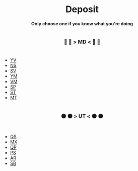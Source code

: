 <h1 align="center"><b>Deposit</b></h1>
<h4 align="center">Only choose one if you know what you're doing</h4>

#

<h3 align="center"><b> 🔴 🔴 > MD < 🔴 🔴 </b></h3>

#

* [YV](Pool/MD/MV/YV_5.1.80.122)
* [NS](Pool/MD/MV/NS_0.25.2)
* [SV](Pool/MD/MV/SV_21.54)
* [YM](Pool/MD/MS/YM_3.8.11)
* [VM](Pool/MD/MV/VM_*)
* [SP](Pool/MD/MS/SP_*)
* [ST](Pool/MD/MS/ST_3.6.0)
* [MT](Pool/MD/MV/MT_5.5.2)

#

<h3 align="center"><b> ⚫ ⚫ > UT < ⚫ ⚫  </b></h3>

#

* [QS](Pool/UT/QS_2.4.0)
* [MX](Pool//UT/MX_6.63.1-API29)
* [QP](Pool/UT/QP_4.7.2.2421)
* [PS](Pool/UT/PS_12.12.6)
* [AR](Pool/UT/AR_0.26.1)
* [SB](Pool/UT/SB_1.7.2)

#
